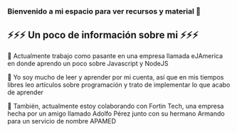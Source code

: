 ### Bienvenido a mi espacio para ver recursos y material 👋

<!--
**codedvil/codedvil** is a ✨ _special_ ✨ repository because its `README.md` (this file) appears on your GitHub profile.

Here are some ideas to get you started:

- 🔭 I’m currently working on ...
- 🌱 I’m currently learning ...
- 👯 I’m looking to collaborate on ...
- 🤔 I’m looking for help with ...
- 💬 Ask me about ...
- 📫 How to reach me: ...
- 😄 Pronouns: ...
- ⚡ Fun fact: ...
-->

## ⚡⚡⚡ Un poco de información sobre mi ⚡⚡⚡

🔭 Actualmente trabajo como pasante en una empresa llamada eJAmerica en donde aprendo un poco sobre Javascript y NodeJS

🌱 Yo soy mucho de leer y aprender por mi cuenta, así que en mis tiempos libres leo artículos sobre programación y trato de implementar lo que acabo de aprender

👯 También, actualmente estoy colaborando con Fortin Tech, una empresa hecha por un amigo llamado Adolfo Pérez junto con su hermano Armando para un servicio de nombre APAMED
